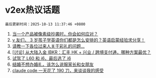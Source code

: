 # v2ex热议话题

`最后更新时间：2025-10-13 11:37:46 +0800`

1. [当一个产品被像素级抄袭时，你会如何应对？](https://www.v2ex.com/t/1164648)
1. [v 友们， 3 岁孩子学英语你们都是怎么安排的？英语启蒙经验求分享！](https://www.v2ex.com/t/1164725)
1. [请教一下各位过来人关于彩礼的问题...](https://www.v2ex.com/t/1164705)
1. [[讨论] 从大陆入金 IBKR：汇丰 HK + 兴业 / 跨境支付通，哪种方案最优？](https://www.v2ex.com/t/1164646)
1. [试驾了 L60 和 i6，最后选了 i6](https://www.v2ex.com/t/1164680)
1. [结婚不想办婚礼，该怎么说服家长和女朋友](https://www.v2ex.com/t/1164757)
1. [claude code 一天花了 190 刀，来谈谈我的感受](https://www.v2ex.com/t/1164626)

